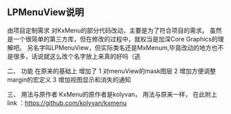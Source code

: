 ## LPMenuView说明
由项目定制需求 对KxMenu的部分代码改动，主要是为了符合项目的需求。
       虽然是一个很简单的第三方库，但在修改的过程中，就权当是加深Core Graphics的理解吧。
       另名字叫LPMenuView，但实际类名还是MxMenum,毕竟改动的地方也不是很多，话说就这么改个名字放上来真的好吗（逃

二、 功能
在原来的基础上 增加了
       1 对menuView的mask图层
        2 增加方便调整margin的宏定义
        3 增加视图显示和消失的通知

三、 用法与原作者
        KxMenu的原作者是kolyvan，
        用法与原来一样，
        在此附上link ：https://github.com/kolyvan/kxmenu
